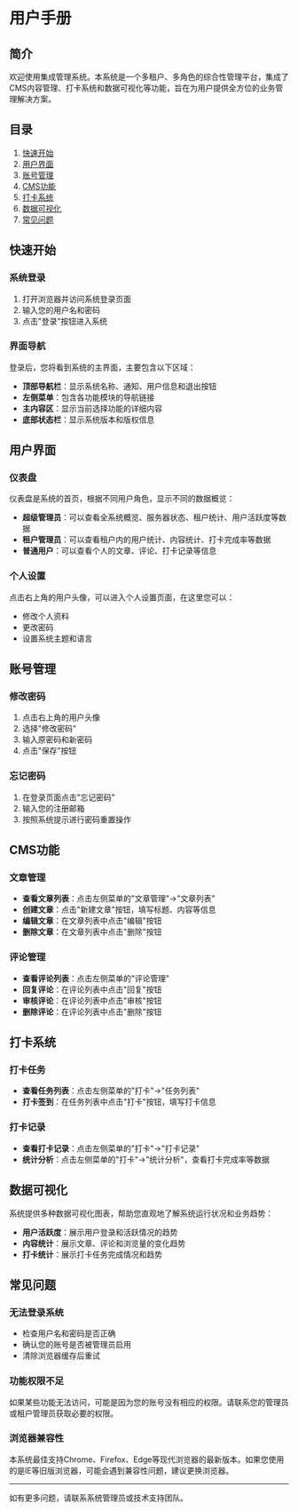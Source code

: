 # 用户手册

## 简介

欢迎使用集成管理系统。本系统是一个多租户、多角色的综合性管理平台，集成了CMS内容管理、打卡系统和数据可视化等功能，旨在为用户提供全方位的业务管理解决方案。

## 目录

1. [快速开始](#快速开始)
2. [用户界面](#用户界面)
3. [账号管理](#账号管理)
4. [CMS功能](#cms功能)
5. [打卡系统](#打卡系统)
6. [数据可视化](#数据可视化)
7. [常见问题](#常见问题)

## 快速开始

### 系统登录

1. 打开浏览器并访问系统登录页面
2. 输入您的用户名和密码
3. 点击"登录"按钮进入系统

### 界面导航

登录后，您将看到系统的主界面，主要包含以下区域：

- **顶部导航栏**：显示系统名称、通知、用户信息和退出按钮
- **左侧菜单**：包含各功能模块的导航链接
- **主内容区**：显示当前选择功能的详细内容
- **底部状态栏**：显示系统版本和版权信息

## 用户界面

### 仪表盘

仪表盘是系统的首页，根据不同用户角色，显示不同的数据概览：

- **超级管理员**：可以查看全系统概览、服务器状态、租户统计、用户活跃度等数据
- **租户管理员**：可以查看租户内的用户统计、内容统计、打卡完成率等数据
- **普通用户**：可以查看个人的文章、评论、打卡记录等信息

### 个人设置

点击右上角的用户头像，可以进入个人设置页面，在这里您可以：

- 修改个人资料
- 更改密码
- 设置系统主题和语言

## 账号管理

### 修改密码

1. 点击右上角的用户头像
2. 选择"修改密码"
3. 输入原密码和新密码
4. 点击"保存"按钮

### 忘记密码

1. 在登录页面点击"忘记密码"
2. 输入您的注册邮箱
3. 按照系统提示进行密码重置操作

## CMS功能

### 文章管理

- **查看文章列表**：点击左侧菜单的"文章管理"→"文章列表"
- **创建文章**：点击"新建文章"按钮，填写标题、内容等信息
- **编辑文章**：在文章列表中点击"编辑"按钮
- **删除文章**：在文章列表中点击"删除"按钮

### 评论管理

- **查看评论列表**：点击左侧菜单的"评论管理"
- **回复评论**：在评论列表中点击"回复"按钮
- **审核评论**：在评论列表中点击"审核"按钮
- **删除评论**：在评论列表中点击"删除"按钮

## 打卡系统

### 打卡任务

- **查看任务列表**：点击左侧菜单的"打卡"→"任务列表"
- **打卡签到**：在任务列表中点击"打卡"按钮，填写打卡信息

### 打卡记录

- **查看打卡记录**：点击左侧菜单的"打卡"→"打卡记录"
- **统计分析**：点击左侧菜单的"打卡"→"统计分析"，查看打卡完成率等数据

## 数据可视化

系统提供多种数据可视化图表，帮助您直观地了解系统运行状况和业务趋势：

- **用户活跃度**：展示用户登录和活跃情况的趋势
- **内容统计**：展示文章、评论和浏览量的变化趋势
- **打卡统计**：展示打卡任务完成情况和趋势

## 常见问题

### 无法登录系统

- 检查用户名和密码是否正确
- 确认您的账号是否被管理员启用
- 清除浏览器缓存后重试

### 功能权限不足

如果某些功能无法访问，可能是因为您的账号没有相应的权限。请联系您的管理员或租户管理员获取必要的权限。

### 浏览器兼容性

本系统最佳支持Chrome、Firefox、Edge等现代浏览器的最新版本。如果您使用的是IE等旧版浏览器，可能会遇到兼容性问题，建议更换浏览器。

---

如有更多问题，请联系系统管理员或技术支持团队。 